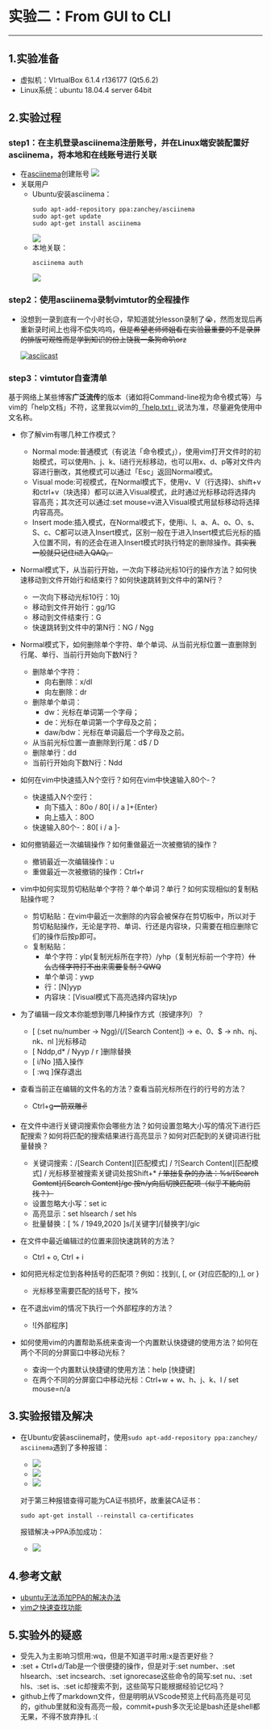 # 实验二：From GUI to CLI

---

## 1.实验准备

- 虚拟机：VIrtualBox 6.1.4 r136177 (Qt5.6.2)
- Linux系统：ubuntu 18.04.4 server 64bit
  
## 2.实验过程

### step1：在主机登录asciinema注册账号，并在Linux端安装配置好asciinema，将本地和在线账号进行关联

- 在[asciinema](https://asciinema.org/)创建账号
  ![](img/创建账号.png)
- 关联用户
  - Ubuntu安装asciinema：
    ```shell
    sudo apt-add-repository ppa:zanchey/asciinema
    sudo apt-get update
    sudo apt-get install asciinema
    ```
    ![](img/安装成功.png)
  - 本地关联：
    ```shell
    asciinema auth
    ```
    ![](img/关联用户.png)
  
### step2：使用asciinema录制vimtutor的全程操作

- 没想到一录到底有一个小时长:disappointed_relieved:，早知道就分lesson录制了:sob:，然而发现后再重新录时间上也得不偿失呜呜，~~但是希望老师师姐看在实验最重要的不是录屏的排版可观性而是学到知识的份上饶我一条狗命叭orz~~
  
  [![asciicast](https://asciinema.org/a/qnCIuInCNpdHqiDPvP1jMk4Of.svg)](https://asciinema.org/a/qnCIuInCNpdHqiDPvP1jMk4Of)

### step3：vimtutor自查清单

基于网络上某些博客**广泛流传**的版本（诸如将Command-line视为命令模式等）与vim的「help文档」不符，这里我以vim的[「help.txt」](https://github.com/vim/vim/blob/master/runtime/doc/help.txt)说法为准，尽量避免使用中文名称。

- 你了解vim有哪几种工作模式？
  - Normal mode:普通模式（有说法「命令模式」），使用vim打开文件时的初始模式，可以使用h、j、k、l进行光标移动，也可以用x、d、p等对文件内容进行删改，其他模式可以通过「Esc」返回Normal模式。
  - Visual mode:可视模式，在Normal模式下，使用v、V（行选择)、shift+v和ctrl+v（块选择）都可以进入Visual模式，此时通过光标移动将选择内容高亮；其次还可以通过:set mouse=v进入Visual模式用鼠标移动将选择内容高亮。
  - Insert mode:插入模式，在Normal模式下，使用i、I、a、A、o、O、s、S、c、C都可以进入Insert模式，区别一般在于进入Insert模式后光标的插入位置不同，有的还会在进入Insert模式时执行特定的删除操作。~~其实我一般就只记住i进入QAQ。~~

- Normal模式下，从当前行开始，一次向下移动光标10行的操作方法？如何快速移动到文件开始行和结束行？如何快速跳转到文件中的第N行？
  - 一次向下移动光标10行：10j
  - 移动到文件开始行：gg/1G
  - 移动到文件结束行：G
  - 快速跳转到文件中的第N行：NG / Ngg
- Normal模式下，如何删除单个字符、单个单词、从当前光标位置一直删除到行尾、单行、当前行开始向下数N行？
  - 删除单个字符：
    - 向右删除：x/dl
    - 向左删除：dr
  - 删除单个单词：
    - dw：光标在单词第一个字母；
    - de：光标在单词第一个字母及之前；
    - daw/bdw：光标在单词最后一个字母及之前。
  - 从当前光标位置一直删除到行尾：d$ / D
  - 删除单行：dd
  - 当前行开始向下数N行：Ndd
- 如何在vim中快速插入N个空行？如何在vim中快速输入80个-？
  - 快速插入N个空行：
    - 向下插入：80o / 80[ i / a ]+{Enter}
    - 向上插入：80O
  - 快速输入80个-：80[ i / a ]-
- 如何撤销最近一次编辑操作？如何重做最近一次被撤销的操作？
  - 撤销最近一次编辑操作：u
  - 重做最近一次被撤销的操作：Ctrl+r
- vim中如何实现剪切粘贴单个字符？单个单词？单行？如何实现相似的复制粘贴操作呢？
  - 剪切粘贴：在vim中最近一次删除的内容会被保存在剪切板中，所以对于剪切粘贴操作，无论是字符、单词、行还是内容块，只需要在相应删除它们的操作后按p即可。
  - 复制粘贴：
    - 单个字符：ylp(复制光标所在字符）/yhp（复制光标前一个字符）~~什么古怪字符打不出来需要复制？QWQ~~
    - 单个单词：ywp
    - 行：[N]yyp
    - 内容块：[Visual模式下高亮选择内容块]yp
- 为了编辑一段文本你能想到哪几种操作方式（按键序列）？
  - [ (:set nu/number → Ngg)/(/[Search Content]) → e、0、$ → nh、nj、nk、nl ]光标移动
  - [ Nddp,d* / Nyyp / r ]删除替换
  - [ i/No ]插入操作
  - [ :wq ]保存退出
- 查看当前正在编辑的文件名的方法？查看当前光标所在行的行号的方法？
  - Ctrl+g~~一箭双雕✌~~
- 在文件中进行关键词搜索你会哪些方法？如何设置忽略大小写的情况下进行匹配搜索？如何将匹配的搜索结果进行高亮显示？如何对匹配到的关键词进行批量替换？
  - 关键词搜索：/[Search Content][匹配模式] / ?[Search Content][匹配模式] / 光标移至被搜索关键词处按Shift+* ~~/ 笨拙复杂的办法：%s/[Search Content]/[Search Content]/gc 按n/y向后切换匹配项（似乎不能向前找？）~~
  - 设置忽略大小写：set ic
  - 高亮显示：set hlsearch / set hls
  - 批量替换：[ % / 1949,2020 ]s/[关键字]/[替换字]/gic
- 在文件中最近编辑过的位置来回快速跳转的方法？
  - Ctrl + o, Ctrl + i 
- 如何把光标定位到各种括号的匹配项？例如：找到(, [, or {对应匹配的),], or }
  - 光标移至需要匹配的括号下，按% 
- 在不退出vim的情况下执行一个外部程序的方法？
  - ![外部程序] 
- 如何使用vim的内置帮助系统来查询一个内置默认快捷键的使用方法？如何在两个不同的分屏窗口中移动光标？
  - 查询一个内置默认快捷键的使用方法：help [快捷键]
  - 在两个不同的分屏窗口中移动光标：Ctrl+w + w、h、j、k、l / set mouse=n/a
  
## 3.实验报错及解决

- 在Ubuntu安装asciinema时，使用`sudo apt-add-repository ppa:zanchey/ asciinema`遇到了多种报错：
  - ![](img/安装error1.png)
  - ![](img/安装error2.png)
  - ![](img/安装error3.png)
  
  对于第三种报错查得可能为CA证书损坏，故重装CA证书：
  ```shell
  sudo apt-get install --reinstall ca-certificates
  ```
  报错解决→PPA添加成功：
  - ![](img/ppa&#32;add&#32;succeed.png)

## 4.参考文献

- [ubuntu无法添加PPA的解决办法](https://blog.csdn.net/leviopku/article/details/101060133)
- [vim之快速查找功能](https://blog.csdn.net/ballack_linux/article/details/53187283?depth_1-utm_source=distribute.pc_relevant.none-task&utm_source=distribute.pc_relevant.none-task)

## 5.实验外的疑惑

- 受先入为主影响习惯用:wq，但是不知道平时用:x是否更好些？
- :set + Ctrl+d/Tab是一个很便捷的操作，但是对于:set number、:set hlsearch、:set incsearch、:set ignorecase这些命令的简写:set nu、:set hls、:set is、:set ic却搜索不到，这些简写只能根据经验记忆吗？
- github上传了markdown文件，但是明明从VScode预览上代码高亮是可见的，github里就和没有高亮一般，commit+push多次无论是bash还是shell都无果，不得不放弃挣扎 :(